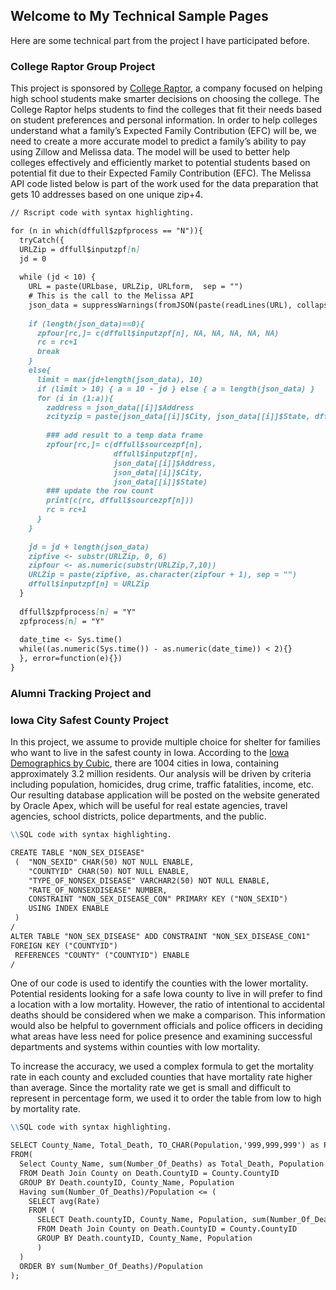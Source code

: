 ## Welcome to My Technical Sample Pages

Here are some technical part from the project I have participated before. 

### College Raptor Group Project 

This project is sponsored by [College Raptor](https://www.collegeraptor.com/), a company focused on helping high school students make smarter decisions on choosing the college. The College Raptor helps students to find the colleges that fit their needs based on student preferences and personal information. In order to help colleges understand what a family’s Expected Family Contribution (EFC) will be, we need to create a more accurate model to predict a family’s ability to pay using Zillow and Melissa data. The model will be used to better help colleges effectively and efficiently market to potential students based on potential fit due to their Expected Family Contribution (EFC). The Melissa API code listed below is part of the work used for the data preparation that gets 10 addresses based on one unique zip+4.

```markdown
// Rscript code with syntax highlighting.

for (n in which(dffull$zpfprocess == "N")){
  tryCatch({
  URLZip = dffull$inputzpf[n]
  jd = 0
  
  while (jd < 10) {
    URL = paste(URLbase, URLZip, URLform,  sep = "")
    # This is the call to the Melissa API
    json_data = suppressWarnings(fromJSON(paste(readLines(URL), collapse="")))
    
    if (length(json_data)==0){
      zpfour[rc,]= c(dffull$inputzpf[n], NA, NA, NA, NA, NA)
      rc = rc+1
      break
    }
    else{
      limit = max(jd+length(json_data), 10)
      if (limit > 10) { a = 10 - jd } else { a = length(json_data) }
      for (i in (1:a)){
        zaddress = json_data[[i]]$Address
        zcityzip = paste(json_data[[i]]$City, json_data[[i]]$State, dffull$inputzpf[n], sep = ', ')
        
        ### add result to a temp data frame
        zpfour[rc,]= c(dffull$sourcezpf[n],
                       dffull$inputzpf[n],
                       json_data[[i]]$Address,
                       json_data[[i]]$City,
                       json_data[[i]]$State)
        ### update the row count
        print(c(rc, dffull$sourcezpf[n]))
        rc = rc+1
      }
    }
    
    jd = jd + length(json_data)
    zipfive <- substr(URLZip, 0, 6)
    zipfour <- as.numeric(substr(URLZip,7,10)) 
    URLZip = paste(zipfive, as.character(zipfour + 1), sep = "")
    dffull$inputzpf[n] = URLZip
  }
    
  dffull$zpfprocess[n] = "Y"
  zpfprocess[n] = "Y"
  
  date_time <- Sys.time()
  while((as.numeric(Sys.time()) - as.numeric(date_time)) < 2){} 
  }, error=function(e){})
}

```

### Alumni Tracking Project and 



### Iowa City Safest County Project ###

In this project, we assume to provide multiple choice for shelter for families who want to live in the safest county in Iowa.  According to the [Iowa Demographics by Cubic](https://www.iowa-demographics.com/cities_by_population), there are 1004 cities in Iowa, containing approximately 3.2 million residents. Our analysis will be driven by criteria including population, homicides, drug crime, traffic fatalities, income, etc. Our resulting database application will be posted on the website generated by Oracle Apex, which will be useful for real estate agencies, travel agencies, school districts, police departments, and the public.

```markdown
\\SQL code with syntax highlighting.

CREATE TABLE "NON_SEX_DISEASE"
 (  "NON_SEXID" CHAR(50) NOT NULL ENABLE,
    "COUNTYID" CHAR(50) NOT NULL ENABLE,
    "TYPE_OF_NONSEX_DISEASE" VARCHAR2(50) NOT NULL ENABLE,
    "RATE_OF_NONSEXDISEASE" NUMBER,
    CONSTRAINT "NON_SEX_DISEASE_CON" PRIMARY KEY ("NON_SEXID")
    USING INDEX ENABLE
 )
/
ALTER TABLE "NON_SEX_DISEASE" ADD CONSTRAINT "NON_SEX_DISEASE_CON1"
FOREIGN KEY ("COUNTYID")
 REFERENCES "COUNTY" ("COUNTYID") ENABLE
/
```
One of our code is used to identify the counties with the lower mortality. Potential residents looking for a safe Iowa county to live in will prefer to find a location with a low mortality. However, the ratio of intentional to accidental deaths should be considered when we make a comparison. This information would also be helpful to government officials and police officers in deciding what areas have less need for police presence and examining successful departments and systems within counties with low mortality.

To increase the accuracy, we used a complex formula to get the mortality rate in each county and excluded counties that have mortality rate higher than average. Since the mortality rate we get is small and difficult to represent in percentage form, we used it to order the table from low to high by mortality rate.

```markdown
\\SQL code with syntax highlighting.

SELECT County_Name, Total_Death, TO_CHAR(Population,'999,999,999') as Population
FROM(
  Select County_Name, sum(Number_Of_Deaths) as Total_Death, Population
  FROM Death Join County on Death.CountyID = County.CountyID
  GROUP BY Death.countyID, County_Name, Population
  Having sum(Number_Of_Deaths)/Population <= (
    SELECT avg(Rate)
    FROM (
      SELECT Death.countyID, County_Name, Population, sum(Number_Of_Deaths)/Population as Rate
      FROM Death Join County on Death.CountyID = County.CountyID
      GROUP BY Death.countyID, County_Name, Population
      )
  )
  ORDER BY sum(Number_Of_Deaths)/Population
);


```

